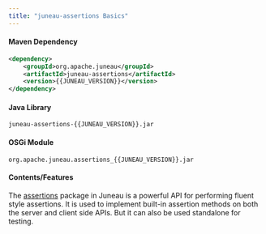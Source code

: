```yaml
---
title: "juneau-assertions Basics"
---
```


#### Maven Dependency

```xml
<dependency>
    <groupId>org.apache.juneau</groupId>
    <artifactId>juneau-assertions</artifactId>
    <version>{{JUNEAU_VERSION}}</version>
</dependency>
```

#### Java Library

```text
juneau-assertions-{{JUNEAU_VERSION}}.jar
```

#### OSGi Module

```text
org.apache.juneau.assertions_{{JUNEAU_VERSION}}.jar
```

#### Contents/Features

The [assertions]({{API_DOCS}}/org/apache/juneau/assertions.html) package in Juneau is a powerful API for performing
fluent style assertions.
It is used to implement built-in assertion methods on both the server and client side APIs.
But it can also be used standalone for testing.
